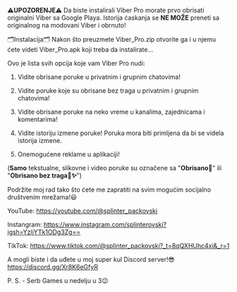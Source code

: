⚠️**UPOZORENJE**⚠️
Da biste instalirali Viber Pro morate prvo obrisati originalni Viber sa Google Playa. Istorija ćaskanja se **NE MOŽE** preneti sa originalnog na modovani Viber i obrnuto!

🗂Instalacija🗂
Nakon što preuzmete Viber_Pro.zip otvorite ga i u njemu ćete videti Viber_Pro.apk koji treba da instalirate...

Ovo je lista svih opcija koje vam Viber Pro nudi:
1. Vidite obrisane poruke u privatnim i grupnim chatovima!

2. Vidite poruke koje su obrisane bez traga u privatnim i grupnim chatovima!

3. Vidite obrisane poruke na neko vreme u kanalima, zajednicama i komentarima!

4. Vidite istoriju izmene poruke! Poruka mora biti primljena da bi se videla istorija izmene.

5. Onemogućene reklame u aplikaciji!

(**Samo** tekstualne, slikovne i video poruke su označene sa "**Obrisano🚫**" ili "**Obrisano bez traga🚫✨️**")

Podržite moj rad tako što ćete me zapratiti na svim mogućim socijalno društvenim mrežama!😃

YouTube: https://youtube.com/@splinter_packovski

Instangram: https://www.instagram.com/splinterovski?igsh=YzljYTk1ODg3Zg==

TikTok: https://www.tiktok.com/@splinter_packovski?_t=8qQXHUhc4xi&_r=1

A mogli biste i da uđete u moj super kul Discord server!😎
https://discord.gg/Xr8K6eGfyR

P. S. - Serb Games u nedelju u 3😉
